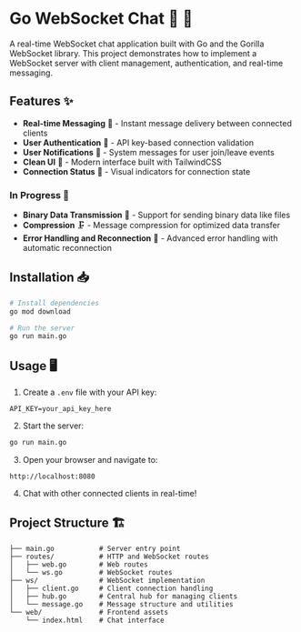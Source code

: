 # Go WebSocket Chat 💬 🚀

A real-time WebSocket chat application built with Go and the Gorilla WebSocket library. This project demonstrates how to implement a WebSocket server with client management, authentication, and real-time messaging.

## Features ✨

- **Real-time Messaging** 📨 - Instant message delivery between connected clients
- **User Authentication** 🔐 - API key-based connection validation
- **User Notifications** 📢 - System messages for user join/leave events
- **Clean UI** 🎨 - Modern interface built with TailwindCSS
- **Connection Status** 📡 - Visual indicators for connection state

### In Progress 🚧

- **Binary Data Transmission** 📁 - Support for sending binary data like files
- **Compression** 🗜️ - Message compression for optimized data transfer
- **Error Handling and Reconnection** 🔄 - Advanced error handling with automatic reconnection

## Installation 📥

```bash
# Install dependencies
go mod download

# Run the server
go run main.go
```

## Usage 🖥️

1. Create a `.env` file with your API key:
```
API_KEY=your_api_key_here
```

2. Start the server:
```bash
go run main.go
```

3. Open your browser and navigate to:
```
http://localhost:8080
```

4. Chat with other connected clients in real-time!

## Project Structure 🏗️

```
├── main.go           # Server entry point
├── routes/           # HTTP and WebSocket routes
│   ├── web.go        # Web routes
│   └── ws.go         # WebSocket routes
├── ws/               # WebSocket implementation
│   ├── client.go     # Client connection handling
│   ├── hub.go        # Central hub for managing clients
│   └── message.go    # Message structure and utilities
└── web/              # Frontend assets
    └── index.html    # Chat interface
```